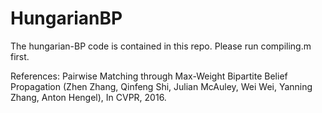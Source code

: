 # HungarianBP

The hungarian-BP code is contained in this repo.
Please run compiling.m first.


References:
Pairwise Matching through Max-Weight Bipartite Belief Propagation (Zhen Zhang, Qinfeng Shi, Julian McAuley, Wei Wei, Yanning Zhang, Anton Hengel), In CVPR, 2016.
